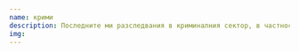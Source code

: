 ```yaml
---
name: крими
description: Последните ми разследвания в криминалния сектор, в частност неразкрити убийства
img:
---
```


